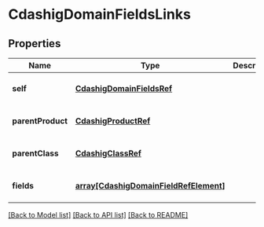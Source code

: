# CdashigDomainFieldsLinks

## Properties
Name | Type | Description | Notes
------------ | ------------- | ------------- | -------------
**self** | [**CdashigDomainFieldsRef**](CdashigDomainFieldsRef.md) |  | [optional] [default to null]
**parentProduct** | [**CdashigProductRef**](CdashigProductRef.md) |  | [optional] [default to null]
**parentClass** | [**CdashigClassRef**](CdashigClassRef.md) |  | [optional] [default to null]
**fields** | [**array[CdashigDomainFieldRefElement]**](CdashigDomainFieldRefElement.md) |  | [optional] [default to null]

[[Back to Model list]](../README.md#documentation-for-models) [[Back to API list]](../README.md#documentation-for-api-endpoints) [[Back to README]](../README.md)


